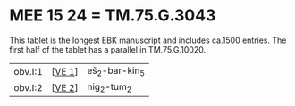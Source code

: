 # MEE 15 24 = TM.75.G.3043

This tablet is the longest EBK manuscript and includes ca.1500 entries. The first half of the tablet has a parallel in TM.75.G.10020.

|         |          |                                    |
| ------- | -------- | ---------------------------------- |
| obv.I:1 | [[VE 1]] | eš<sub>2</sub>-bar-kin<sub>5</sub> |
| obv.I:2 | [[VE 2]] | nig<sub>2</sub>-tum<sub>2</sub>    |

[//begin]: # "Autogenerated link references for markdown compatibility"
[VE 1]: <VE 1> "VE 1"
[VE 2]: <VE 2> "VE 2"
[//end]: # "Autogenerated link references"